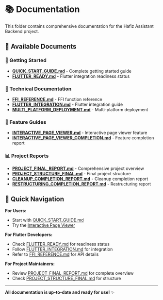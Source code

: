 # 📚 Documentation

This folder contains comprehensive documentation for the Hafiz Assistant Backend project.

## 📖 Available Documents

### 🚀 Getting Started
- **[QUICK_START_GUIDE.md](QUICK_START_GUIDE.md)** - Complete getting started guide
- **[FLUTTER_READY.md](FLUTTER_READY.md)** - Flutter integration readiness status

### 🔧 Technical Documentation
- **[FFI_REFERENCE.md](FFI_REFERENCE.md)** - FFI function reference
- **[FLUTTER_INTEGRATION.md](FLUTTER_INTEGRATION.md)** - Flutter integration guide
- **[MULTI_PLATFORM_DEPLOYMENT.md](MULTI_PLATFORM_DEPLOYMENT.md)** - Multi-platform deployment

### 📖 Feature Guides
- **[INTERACTIVE_PAGE_VIEWER.md](INTERACTIVE_PAGE_VIEWER.md)** - Interactive page viewer feature
- **[INTERACTIVE_PAGE_VIEWER_COMPLETION.md](INTERACTIVE_PAGE_VIEWER_COMPLETION.md)** - Feature completion report

### 📊 Project Reports
- **[PROJECT_FINAL_REPORT.md](PROJECT_FINAL_REPORT.md)** - Comprehensive project overview
- **[PROJECT_STRUCTURE_FINAL.md](PROJECT_STRUCTURE_FINAL.md)** - Final project structure
- **[CLEANUP_COMPLETION_REPORT.md](CLEANUP_COMPLETION_REPORT.md)** - Cleanup completion report
- **[RESTRUCTURING_COMPLETION_REPORT.md](RESTRUCTURING_COMPLETION_REPORT.md)** - Restructuring report

## 🎯 Quick Navigation

**For Users:**
- Start with [QUICK_START_GUIDE.md](QUICK_START_GUIDE.md)
- Try the [Interactive Page Viewer](INTERACTIVE_PAGE_VIEWER.md)

**For Flutter Developers:**
- Check [FLUTTER_READY.md](FLUTTER_READY.md) for readiness status
- Follow [FLUTTER_INTEGRATION.md](FLUTTER_INTEGRATION.md) for integration
- Refer to [FFI_REFERENCE.md](FFI_REFERENCE.md) for API details

**For Project Maintainers:**
- Review [PROJECT_FINAL_REPORT.md](PROJECT_FINAL_REPORT.md) for complete overview
- Check [PROJECT_STRUCTURE_FINAL.md](PROJECT_STRUCTURE_FINAL.md) for structure

---

**All documentation is up-to-date and ready for use!** ✨
